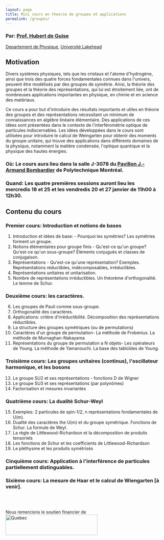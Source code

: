 ```yaml
---
layout: page
title: Mini cours en theorie de groupes et applications
permalink: /groupes/
---
```


### Par: [Prof. Hubert de Guise](https://hdeguise.lakeheadu.ca/)

[Departement de Physique](http://physics.lakeheadu.ca/), [Université Lakehead](https://www.lakeheadu.ca/)

## Motivation

Divers systèmes physiques, tels que les cristaux et l'atome d'hydrogène, ainsi que trois des quatre forces fondamentales connues dans l'univers, peuvent être modélisés par des groupes de symétrie. Ainsi, la théorie des groupes et la théorie des représentations, qui lui est étroitement liée, ont de nombreuses applications importantes en physique, en chimie et en science des matériaux. 

Ce cours a pour but d'introduire des résultats importants et utiles en théorie des groupes et des représentations nécessitant un minimum de connaissances en algèbre linéaire élémentaire. Des applications de ces idées sont présentées dans le contexte de l'interférométrie optique de particules indiscernables.
Les idées développées dans le cours sont utilisées pour introduire le calcul de Weingarten pour obtenir des moments du groupe unitaire, qui trouve des applications dans différents domaines de la physique, notamment la matière condensée, l'optique quantique et la physique des hautes énergies.

### **Où:** Le cours aura lieu dans la salle J-3078 du [Pavillon J.-Armand Bombardier](https://goo.gl/maps/1S9a2QX2gMcuWtEd7) de Polytechnique Montréal.

### **Quand:** Les quatre premières sessions auront lieu les mercredis 18 et 25 et les vendredis 20 et 27 janvier de 11h00 à 12h30.  


## Contenu du cours

### Premier cours: Introduction et notions de bases
1. Introduction et idées de base: - Pourquoi les symétries?  Les symétries forment un groupe.
2. Notions élémentaires pour groupe finis - Qu'est-ce qu'un groupe?  Qu'est-ce qu'un sous-groupe?  Éléments conjugués et classes de conjugaison.
3. Représentations - Qu'est-ce qu'une représentation?  Exemples.  Représentations réductibles, indécomposables, irréductibles.
4. Représentations unitaires et unitarisation.
5. Nombre de représentations irréductibles.  Un théorème d'orthogonalité.  Le lemme de Schur.

### Deuxième cours: les caractères.
6. Les groupes de Pauli comme sous-groupe.
7. Orthogonalité des caractères.
8. Applications: critère d'irréductibilité.  Décomposition des représentations réductibles.
9. La structure des groupes symétriques (ou de permutations)
10. Caractères  d'un groupe de permutation- La méthode de Frobenius.  La méthode de Murnaghan-Nakayama
11. Représentations du groupe de permutation a N objets- Les opérateurs de Young.  La méthode de Yamanouchi.  La base des tabloïdes de Young.

### Troisième cours: Les groupes unitaires (continus), l'oscillateur harmonique, et les bosons
12. Le groupe SU2 et ses représentations - fonctions D de Wigner
13. Le groupe SU3 et ses représentations (par polynômes)
14. Factorisation et mesures invariantes

### Quatrième cours: La dualité Schur-Weyl
15. Exemples: 2 particules de spin-1/2, n représentations fondamentales de U(m).
16. Dualité des caractères the U(m) et du groupe symétrique.  Fonctions de Schur.  La formule de Weyl.
17. La règle de Littlewood-Richardson et la décomposition de produits tensoriels
18. Les fonctions de Schur et les coefficients de Littlewood-Richardson
19. Le pléthysme et les produits symétrisés

### Cinquième cours: Application à l'interférence de particules partiellement distinguables.

### Sixième cours: La mesure de Haar et le calcul de Wiengarten [à venir].



<br>
<br>


Nous remercions le soutien financier de 
<img src="https://github.com/polyquantique/polyquantique.github.io/raw/master/assets/images/acfas.svg"
     alt="Quebec"
     width="300" 
     height="67"
     />

<br>
<br>
